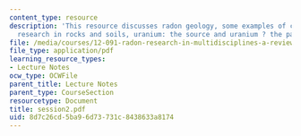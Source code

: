 ```yaml
---
content_type: resource
description: 'This resource discusses radon geology, some examples of current radon
  research in rocks and soils, uranium: the source and uranium ? the parent.'
file: /media/courses/12-091-radon-research-in-multidisciplines-a-review-january-iap-2007/8d7c26cd5ba96d73731c8438633a8174_session2.pdf
file_type: application/pdf
learning_resource_types:
- Lecture Notes
ocw_type: OCWFile
parent_title: Lecture Notes
parent_type: CourseSection
resourcetype: Document
title: session2.pdf
uid: 8d7c26cd-5ba9-6d73-731c-8438633a8174
---
```

